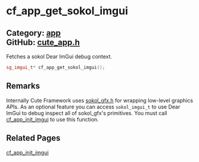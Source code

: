 [](../header.md ':include')

# cf_app_get_sokol_imgui

Category: [app](/api_reference?id=app)  
GitHub: [cute_app.h](https://github.com/RandyGaul/cute_framework/blob/master/include/cute_app.h)  
---

Fetches a sokol Dear ImGui debug context.

```cpp
sg_imgui_t* cf_app_get_sokol_imgui();
```

## Remarks

Internally Cute Framework uses [sokol_gfx.h](https://github.com/floooh/sokol) for wrapping low-level graphics APIs.
As an optional feature you can access `sokol_imgui_t` to use Dear ImGui to debug inspect all of sokol_gfx's primitives.
You must call [cf_app_init_imgui](/app/cf_app_init_imgui.md) to use this function.

## Related Pages

[cf_app_init_imgui](/app/cf_app_init_imgui.md)  
